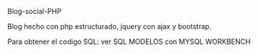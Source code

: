 Blog-social-PHP

Blog hecho con php estructurado, jquery con ajax y bootstrap.

Para obtener el codigo SQL: ver SQL MODELOS con MYSQL WORKBENCH

